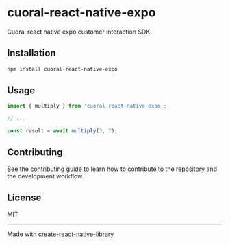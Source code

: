 # cuoral-react-native-expo

Cuoral react native expo customer interaction SDK

## Installation

```sh
npm install cuoral-react-native-expo
```

## Usage


```js
import { multiply } from 'cuoral-react-native-expo';

// ...

const result = await multiply(3, 7);
```


## Contributing

See the [contributing guide](CONTRIBUTING.md) to learn how to contribute to the repository and the development workflow.

## License

MIT

---

Made with [create-react-native-library](https://github.com/callstack/react-native-builder-bob)
